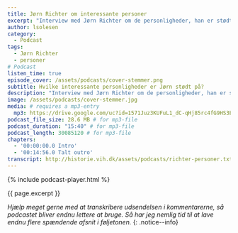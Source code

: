 ```yaml
---
title: Jørn Richter om interessante personer
excerpt: "Interview med Jørn Richter om de personligheder, han er stødt ind i som lærer på Vejle Idrætshøjskole."
author: lsolesen
category:
  - Podcast
tags:
  - Jørn Richter
  - personer
# Podcast
listen_time: true
episode_cover: /assets/podcasts/cover-stemmer.png
subtitle: Hvilke interessante personligheder er Jørn stødt på?
description: "Interview med Jørn Richter om de personligheder, han er stødt ind i som lærer på Vejle Idrætshøjskole."
image: /assets/podcasts/cover-stemmer.jpg
media: # requires a mp3-entry
  mp3: https://drive.google.com/uc?id=1571Juz3KUFuL1_dC-qHj85rc4fG9HS3E
podcast_file_size: 28.6 MB # for mp3-file
podcast_duration: "15:40" # for mp3-file
podcast_length: 30085120 # for mp3-file
chapters:
  - '00:00:00.0 Intro'
  - '00:14:56.0 Talt outro'
transcript: http://historie.vih.dk/assets/podcasts/richter-personer.txt
---
```


{% include podcast-player.html %}

{{ page.excerpt }}

_Hjælp meget gerne med at transkribere udsendelsen i kommentarerne, så podcastet bliver endnu lettere at bruge. Så har jeg nemlig tid til at lave endnu flere spændende afsnit i føljetonen._
{: .notice--info}
